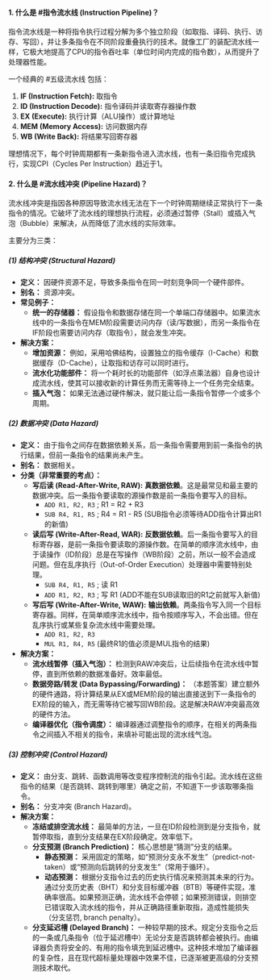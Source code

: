 #### 1. 什么是 #指令流水线 (Instruction Pipeline)？

指令流水线是一种将指令执行过程分解为多个独立阶段（如取指、译码、执行、访存、写回），并让多条指令在不同阶段重叠执行的技术。就像工厂的装配流水线一样，它极大地提高了CPU的指令吞吐率（单位时间内完成的指令数），从而提升了处理器性能。

一个经典的 #五级流水线 包括：
1.  **IF (Instruction Fetch):** 取指令
2.  **ID (Instruction Decode):** 指令译码并读取寄存器操作数
3.  **EX (Execute):** 执行计算（ALU操作）或计算地址
4.  **MEM (Memory Access):** 访问数据内存
5.  **WB (Write Back):** 将结果写回寄存器

理想情况下，每个时钟周期都有一条新指令进入流水线，也有一条旧指令完成执行，实现CPI（Cycles Per Instruction）趋近于1。

#### 2. 什么是 #流水线冲突 (Pipeline Hazard)？

流水线冲突是指因各种原因导致流水线无法在下一个时钟周期继续正常执行下一条指令的情况。它破坏了流水线的理想执行流程，必须通过暂停（Stall）或插入气泡（Bubble）来解决，从而降低了流水线的实际效率。

主要分为三类：

##### (1) 结构冲突 (Structural Hazard)

*   **定义：** 因硬件资源不足，导致多条指令在同一时刻竞争同一个硬件部件。
*   **别名：** 资源冲突。
*   **常见例子：**
    *   **统一的存储器：** 假设指令和数据存储在同一个单端口存储器中。如果流水线中的一条指令在MEM阶段需要访问内存（读/写数据），而另一条指令在IF阶段也需要访问内存（取指令），就会发生冲突。
*   **解决方案：**
    *   **增加资源：** 例如，采用哈佛结构，设置独立的指令缓存（I-Cache）和数据缓存（D-Cache），让取指和访存可以同时进行。
    *   **流水化功能部件：** 将一个耗时长的功能部件（如浮点乘法器）自身也设计成流水线，使其可以接收新的计算任务而无需等待上一个任务完全结束。
    *   **插入气泡：** 如果无法通过硬件解决，就只能让后一条指令暂停一个或多个周期。

##### (2) 数据冲突 (Data Hazard)

*   **定义：** 由于指令之间存在数据依赖关系，后一条指令需要用到前一条指令的执行结果，但前一条指令的结果尚未产生。
*   **别名：** 数据相关。
*   **分类（非常重要的考点）：**
    *   **写后读 (Read-After-Write, RAW):** **真数据依赖**。这是最常见和最主要的数据冲突。后一条指令要读取的源操作数是前一条指令要写入的目标。
        *   `ADD R1, R2, R3` ; R1 = R2 + R3
        *   `SUB R4, R1, R5` ; R4 = R1 - R5 (SUB指令必须等待ADD指令计算出R1的新值)
    *   **读后写 (Write-After-Read, WAR):** **反数据依赖**。后一条指令要写入的目标寄存器，是前一条指令要读取的源操作数。在简单的顺序流水线中，由于读操作（ID阶段）总是在写操作（WB阶段）之前，所以一般不会造成问题。但在乱序执行（Out-of-Order Execution）处理器中需要特别处理。
        *   `SUB R4, R1, R5` ; 读 R1
        *   `ADD R1, R2, R3` ; 写 R1 (ADD不能在SUB读取旧的R1之前就写入新值)
    *   **写后写 (Write-After-Write, WAW):** **输出依赖**。两条指令写入同一个目标寄存器。同样，在简单顺序流水线中，指令按顺序写入，不会出错。但在乱序执行或某些复杂流水线中需要处理。
        *   `ADD R1, R2, R3`
        *   `MUL R1, R4, R5` (最终R1的值必须是MUL指令的结果)
*   **解决方案：**
    *   **流水线暂停（插入气泡）：** 检测到RAW冲突后，让后续指令在流水线中暂停，直到所依赖的数据准备好。效率最低。
    *   **数据旁路/转发 (Data Bypassing/Forwarding)：** （本题答案）建立额外的硬件通路，将计算结果从EX或MEM阶段的输出直接送到下一条指令的EX阶段的输入，而无需等待它被写回WB阶段。这是解决RAW冲突最高效的硬件方法。
    *   **编译器优化（指令调度）：** 编译器通过调整指令的顺序，在相关的两条指令之间插入不相关的指令，来填补可能出现的流水线气泡。

##### (3) 控制冲突 (Control Hazard)

*   **定义：** 由分支、跳转、函数调用等改变程序控制流的指令引起。流水线在这些指令的结果（是否跳转、跳转到哪里）确定之前，不知道下一步该取哪条指令。
*   **别名：** 分支冲突 (Branch Hazard)。
*   **解决方案：**
    *   **冻结或排空流水线：** 最简单的方法，一旦在ID阶段检测到是分支指令，就暂停取指，直到分支结果在EX阶段确定。效率低下。
    *   **分支预测 (Branch Prediction)：** 核心思想是“猜测”分支的结果。
        *   **静态预测：** 采用固定的策略，如“预测分支永不发生”（predict-not-taken）或“预测向后跳转的分支发生”（常用于循环）。
        *   **动态预测：** 根据分支指令过去的历史执行情况来预测其未来的行为。通过分支历史表（BHT）和分支目标缓冲器（BTB）等硬件实现，准确率很高。如果预测正确，流水线不会停顿；如果预测错误，则排空已错误取入流水线的指令，并从正确路径重新取指，造成性能损失（分支惩罚, branch penalty）。
    *   **分支延迟槽 (Delayed Branch)：** 一种较早期的技术。规定分支指令之后的一条或几条指令（位于延迟槽中）无论分支是否跳转都会被执行。由编译器负责将安全的、有用的指令填充到延迟槽中。这种技术增加了编译器的复杂性，且在现代超标量处理器中效果不佳，已逐渐被更高级的分支预测技术取代。